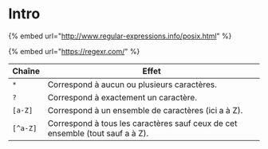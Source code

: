 # Intro



{% embed url="http://www.regular-expressions.info/posix.html" %}

{% embed url="https://regexr.com/" %}

| Chaîne              | Effet                                                                         |
| ------------------- | ----------------------------------------------------------------------------- |
| `*`                 | Correspond à aucun ou plusieurs caractères.                                   |
| `?`                 | Correspond à exactement un caractère.                                         |
| `[a-Z]`             | Correspond à un ensemble de caractères (ici a à Z).                           |
| `[^a-Z]`            | Correspond à tous les caractères sauf ceux de cet ensemble (tout sauf a à Z). |
